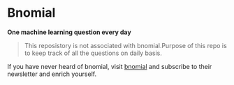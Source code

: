 # Bnomial 
**One machine learning question every day**

> This reposistory is not associated with bnomial.Purpose of this repo is to keep track of all the questions on daily basis.

If you have never heard of bnomial, visit [bnomial](https://today.bnomial.com/) and subscribe to their newsletter and enrich yourself.

